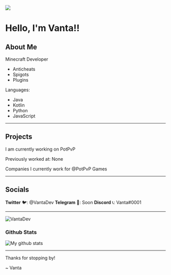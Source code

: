 ![](https://i.imgur.com/16vUZCk.gif)

# Hello, I'm Vanta!!

## About Me
Minecraft Developer 
 - Anticheats
 - Spigots
 - Plugins

Languages:
 - Java
 - Kotlin
 - Python
 - JavaScript

---
## Projects
I am currently working on PotPvP

Previously worked at: None

Companies I currently work for @PotPvP Games

---
## Socials

**Twitter**
🐦: @VantaDev
**Telegram**
📱: Soon
**Discord**
📞: Vanta#0001

---

<img align="center" src="https://github-readme-stats.vercel.app/api/top-langs/?username=VantaDev&show_icons=true&title_color=33B0FF&icon_color=33FFFC&text_color=daf7dc&bg_color=151515&count_private=true)" alt="VantaDev" />

### Github Stats
![My github stats](https://github-readme-stats.vercel.app/api?username=VantaDev&count_private=true&show_icons=true&title_color=33B0FF&icon_color=33FFFC&text_color=daf7dc&bg_color=151515&hide=["stars"])

---

Thanks for stopping by!

~ Vanta

